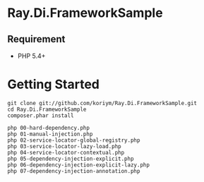 Ray.Di.FrameworkSample
=======


Requirement
-------------

 * PHP 5.4+

Getting Started
===============

```
git clone git://github.com/koriym/Ray.Di.FrameworkSample.git
cd Ray.Di.FrameworkSample
composer.phar install

php 00-hard-dependency.php
php 01-manual-injection.php
php 02-service-locator-global-registry.php
php 03-service-locator-lazy-load.php
php 04-service-locator-contextual.php
php 05-dependency-injection-explicit.php
php 06-dependency-injection-explicit-lazy.php
php 07-dependency-injection-annotation.php
```
